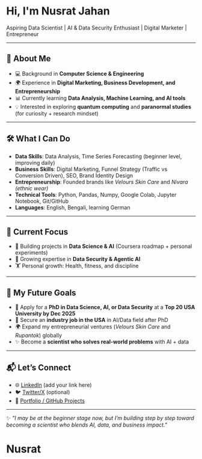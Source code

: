 # Hi, I'm Nusrat Jahan  

Aspiring Data Scientist | AI & Data Security Enthusiast | Digital Marketer | Entrepreneur

---

## 🌱 About Me  
- 💻 Background in **Computer Science & Engineering**  
- 🌍 Experience in **Digital Marketing, Business Development, and Entrepreneurship**  
- 📊 Currently learning **Data Analysis, Machine Learning, and AI tools**  
- 💡 Interested in exploring **quantum computing** and **paranormal studies** (for curiosity + research mindset)  

---

## 🛠️ What I Can Do  
- **Data Skills**: Data Analysis, Time Series Forecasting (beginner level, improving daily)  
- **Business Skills**: Digital Marketing, Funnel Strategy (Traffic vs Conversion Driven), SEO, Brand Identity Design  
- **Entrepreneurship**: Founded brands like *Velours Skin Care* and *Nivara (ethnic wear)*  
- **Technical Tools**: Python, Pandas, Numpy, Google Colab, Jupyter Notebook, Git/GitHub  
- **Languages**: English, Bengali, learning German  

---

## 🚀 Current Focus  
- 📘 Building projects in **Data Science & AI** (Coursera roadmap + personal experiments)  
- 🧠 Growing expertise in **Data Security & Agentic AI**  
- 🏋️ Personal growth: Health, fitness, and discipline  

---

## 🎯 My Future Goals  
- 📌 Apply for a **PhD in Data Science, AI, or Data Security** at a **Top 20 USA University by Dec 2025**  
- 💼 Secure an **industry job in the USA** in AI/Data field after PhD  
- 🌍 Expand my entrepreneurial ventures (*Velours Skin Care* and *Rupantok*) globally  
- ✨ Become a **scientist who solves real-world problems** with AI + data  

---

## 📬 Let’s Connect  
- 🌐 [LinkedIn](#) (add your link here)  
- 🐦 [Twitter/X](#) (optional)  
- 💼 [Portfolio / GitHub Projects](#)  

---

✨ *"I may be at the beginner stage now, but I’m building step by step toward becoming a scientist who blends AI, data, and business impact."*  
# Nusrat
